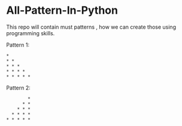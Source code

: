 # All-Pattern-In-Python
This repo will contain must patterns , how we can create those using programming skills.

Pattern 1: 
```
* 
* * 
* * * 
* * * * 
* * * * * 
```

Pattern 2: 
```
        *
      * *
    * * *
  * * * *
* * * * *
```
